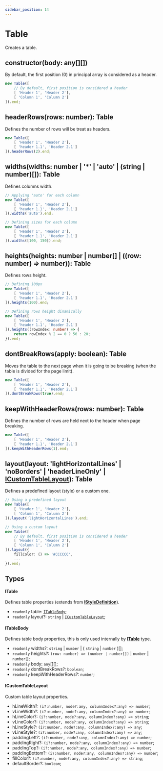 ```yaml
---
sidebar_position: 14
---
```


# Table

Creates a table.

## constructor(body: any[][])

By default, the first position (0) in principal array is considered as a header.

```typescript
new Table([
    // By default, first position is considered a header
    [ 'Header 1', 'Header 2'],
    [ 'Column 1', 'Column 2']
]).end;
```

## headerRows(rows: number): Table

Defines the number of rows will be treat as headers.

```typescript
new Table([
    [ 'Header 1', 'Header 2'],
    [ 'header 1.1', 'Header 2.1']
]).headerRows(2).end;
```

## widths(widths: number | '*' | 'auto' | (string | number)[]): Table

Defines columns width.

```typescript
// Applying 'auto' for each column
new Table([
    [ 'Header 1', 'Header 2'],
    [ 'header 1.1', 'Header 2.1']
]).widths('auto').end;

// Defining sizes for each column
new Table([
    [ 'Header 1', 'Header 2'],
    [ 'header 1.1', 'Header 2.1']
]).widths([100, 150]).end;
```

## heights(heights: number | number[] | ((row: number) => number)): Table

Defines rows height.

```typescript
// Defining 100px 
new Table([
    [ 'Header 1', 'Header 2'],
    [ 'header 1.1', 'Header 2.1']
]).heights(100).end;

// Defining rows height dinamically
new Table([
    [ 'Header 1', 'Header 2'],
    [ 'header 1.1', 'Header 2.1']
]).heights((rowIndex: number) => {
    return rowIndex % 2 == 0 ? 50 : 20;
}).end;
```

## dontBreakRows(apply: boolean): Table

Moves the table to the next page when it is going to be breaking (when the table is divided for the page limit).

```typescript
new Table([
    [ 'Header 1', 'Header 2'],
    [ 'header 1.1', 'Header 2.1']
]).dontBreakRows(true).end;
```

## keepWithHeaderRows(rows: number): Table

Defines the number of rows are held next to the header when page breaking.

```typescript
new Table([
    [ 'Header 1', 'Header 2'],
    [ 'header 1.1', 'Header 2.1']
]).keepWithHeaderRows(1).end;
```

## layout(layout: 'lightHorizontalLines' | 'noBorders' | 'headerLineOnly' | **[ICustomTableLayout](#icustomtablelayout)**): Table

Defines a predefined layout (style) or a custom one.

```typescript
// Using a predefined layout
new Table([
    [ 'Header 1', 'Header 2'],
    [ 'Column 1', 'Column 2']
]).layout('lightHorizontalLines').end;

// Using a custom layout
new Table([
    // By default, first position is considered a header
    [ 'Header 1', 'Header 2'],
    [ 'Column 1', 'Column 2']
]).layout({
    fillColor: () => '#CCCCCC',
    ...
}).end;
```

## Types

#### ITable

Defines table properties (extends from **[IStyleDefinition](../style-definition.md#istyledefinition)**).

* `readonly` table: [`ITableBody`](#itablebody);
* `readonly` layout?: `string` | [`ICustomTableLayout`](#icustomtablelayout);

#### ITableBody

Defines table body properties, this is only used internally by **[ITable](#itable)** type.

* `readonly` widths?: `string` | `number` | ( `string` | `number` )[];
* `readonly` heights?: `(row: number) => (number | number[])` | `number` | `number`[];
* `readonly` body: `any`[][];
* `readonly` dontBreakRows?: `boolean`;
* `readonly` keepWithHeaderRows?: `number`;

#### ICustomTableLayout

Custom table layout properties.

* hLineWidth?: `(i?:number, node?:any, columnIndex?:any) => number`;
* vLineWidth?: `(i?:number, node?:any, columnIndex?:any) => number`;
* hLineColor?: `(i?:number, node?:any, columnIndex?:any) => string`;
* vLineColor?: `(i?:number, node?:any, columnIndex?:any) => string`;
* hLineStyle?: `(i?:number, node?:any, columnIndex?:any) => any`;
* vLineStyle?: `(i?:number, node?:any, columnIndex?:any) => any`;
* paddingLeft?: `(i?:number, node?:any, columnIndex?:any) => number`;
* paddingRight?: `(i?:number, node?:any, columnIndex?:any) => number`;
* paddingTop?: `(i?:number, node?:any, columnIndex?:any) => number`;
* paddingBottom?: `(i?:number, node?:any, columnIndex?:any) => number`;
* fillColor?: `(i?:number, node?:any, columnIndex?:any) => string`;
* defaultBorder?: `boolean`;
